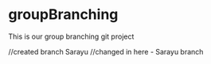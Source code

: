 # groupBranching
This is our group branching git project

//created branch Sarayu 
//changed in here - Sarayu branch
